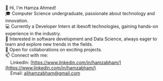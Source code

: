 👋 Hi, I'm Hamza Ahmed!  
🎓 Computer Science undergraduate, passionate about technology and innovation.  
💻 Currently a Developer Intern at ibexoft technologies, gaining hands-on experience in the industry.  
🌟 Interested in software development and Data Science, always eager to learn and explore new trends in the fields.  
🤝 Open for collaborations on exciting projects.  
📫 Connect with me:  
&nbsp;&nbsp;&nbsp;&nbsp;LinkedIn: [https://www.linkedin.com/in/hamzabham/](https://www.linkedin.com/in/hamzabham/)  
&nbsp;&nbsp;&nbsp;&nbsp;Email: [alihamzabham@gmail.com](mailto:alihamzabham@gmail.com)


<!--
**AliHamzaBham/AliHamzaBham** is a ✨ _special_ ✨ repository because its `README.md` (this file) appears on your GitHub profile.

Here are some ideas to get you started:

- 🔭 I’m currently working on ...
- 🌱 I’m currently learning ...
- 👯 I’m looking to collaborate on ...
- 🤔 I’m looking for help with ...
- 💬 Ask me about ...
- 📫 How to reach me: ...
- 😄 Pronouns: ...
- ⚡ Fun fact: ...
-->
